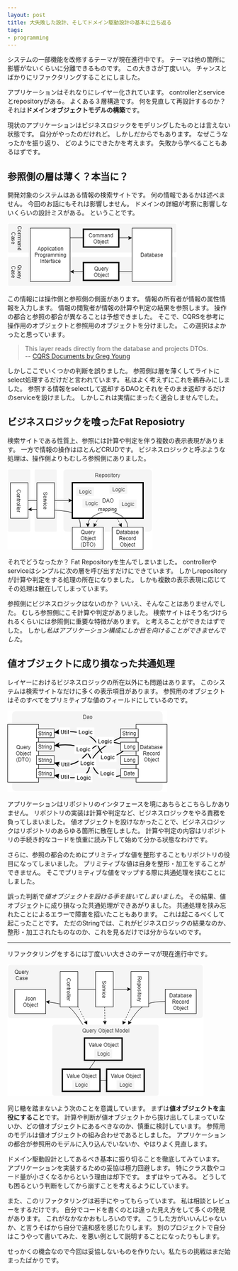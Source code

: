 ```yaml
---
layout: post
title: 大失敗した設計、そしてドメイン駆動設計の基本に立ち返る
tags: 
- programming
---
```


システムの一部機能を改修するテーマが現在進行中です。
テーマは他の箇所に影響がないくらいに分離できるものです。
この大きさが丁度いい。
チャンスとばかりにリファクタリングすることにしました。

アプリケーションはそれなりにレイヤー化されています。
controllerとserviceとrepositoryがある。
よくある３層構造です。
何を見直して再設計するのか？
それは**ドメインオブジェクトモデルの構築**です。

現状のアプリケーションはビジネスロジックをモデリングしたものとは言えない状態です。
自分がやったのだけれど。
しかしだからでもあります。
なぜこうなったかを振り返り、
どのようにできたかを考えます。
失敗から学べることもあるはずです。

## 参照側の層は薄く？本当に？

開発対象のシステムはある情報の検索サイトです。
何の情報であるかは述べません。
今回のお話にもそれは影響しません。
ドメインの詳細が考察に影響しないくらいの設計ミスがある。
ということです。

![CQRS](../images/posts/2019-07-21/cqrs.png)

この情報には操作側と参照側の側面があります。
情報の所有者が情報の属性情報を入力します。
情報の閲覧者が情報の計算や判定の結果を参照します。
操作の都合と参照の都合が異なることは予想できました。
そこで、CQRSを参考に操作用のオブジェクトと参照用のオブジェクトを分けました。
この選択はよかったと思っています。

> This layer reads directly from the database and projects DTOs.  
-- [CQRS Documents by Greg Young](https://cqrs.files.wordpress.com/2010/11/cqrs_documents.pdf)

しかしここでいくつかの判断を誤りました。
参照側は層を薄くしてライトにselect処理するだけだと言われています。
私はよく考えずにこれを鵜呑みにしました。
参照する情報をselectして返却するDAOとそれをそのまま返却するだけのserviceを設けました。
しかしこれは実情にまったく適合しませんでした。

## ビジネスロジックを喰ったFat Reposiotry

検索サイトである性質上、参照には計算や判定を伴う複数の表示表現があります。
一方で情報の操作はほとんどCRUDです。
ビジネスロジックと呼ぶような処理は、操作側よりもむしろ参照側にありました。

![Fat Repository](../images/posts/2019-07-21/fat-repository.png)

それでどうなったか？
Fat Repositoryを生んでしまいました。
controllerやserviceはシンプルに次の層を呼び出すだけにできています。
しかしrepositoryが計算や判定をする処理の所在になりました。
しかも複数の表示表現に応じてその処理は散在してしまっています。

参照側にビジネスロジックはないのか？
いいえ、そんなことはありませんでした。
むしろ参照側にこそ計算や判定がありました。
検索サイトはそう名づけられるくらいには参照側に重要な特徴があります。
と考えることができたはずでした。
しかし*私はアプリケーション構成にしか目を向けることができませんでした*。

## 値オブジェクトに成り損なった共通処理

レイヤーにおけるビジネスロジックの所在以外にも問題はあります。
このシステムは検索サイトなだけに多くの表示項目があります。
参照用のオブジェクトはそのすべてをプリミティブな値のフィールドにしているのです。

![Primitive value fields](../images/posts/2019-07-21/primitive-value-fields.png)

アプリケーションはリポジトリのインタフェースを境にあちらとこちらしかありません。
リポジトリの実装は計算や判定など、ビジネスロジックをやる責務を負ってしまいました。
値オブジェクトを設けなかったことで、ビジネスロジックはリポジトリのあらゆる箇所に散在しました。
計算や判定の内容はリポジトリの手続き的なコードを慎重に読み下して始めて分かる状態なわけです。

さらに、参照の都合のためにプリミティブな値を整形することもリポジトリの役目になってしまいました。
プリミティブな値は自身を整形・加工をすることができません。
そこでプリミティブな値をマップする際に共通処理を挟むことにしました。

誤った判断で*値オブジェクトを設ける手を抜いてしまいました*。
その結果、値オブジェクトに成り損なった共通処理ができあがりました。
共通処理を挟み忘れたことによるエラーで障害を招いたこともあります。
これは起こるべくして起こったことです。
ただのStringでは、これがビジネスロジックの結果なのか、整形・加工されたものなのか、これを見るだけでは分からないのです。

----

リファクタリングをするには丁度いい大きさのテーマが現在進行中です。

![Query Object Model](../images/posts/2019-07-21/query-object-model.png)

同じ轍を踏まないよう次のことを意識しています。
まずは**値オブジェクトを主役にすること**です。
計算や判断が値オブジェクトから抜け出してしまっていないか、どの値オブジェクトにあるべきなのか、慎重に検討しています。
参照用のモデルは値オブジェクトの組み合わせであるとしました。
アプリケーションの都合が参照用のモデルに入り込んでいないか、やはりよく見直します。

ドメイン駆動設計としてあるべき基本に振り切ることを徹底してみています。
アプリケーションを実装するための妥協は極力回避します。
特にクラス数やコード量が小さくなるからという理由は却下です。
まずはやってみる。
どうしても困るという判断をしてから崩すことを考えるようにしています。

また、このリファクタリングは若手にやってもらっています。
私は相談とレビューをするだけです。
自分でコードを書くのとは違った見え方をして多くの発見があります。
これがなかなかおもしろいのです。
こうした方がいいんじゃないか、と言うそばから自分で違和感を感じたりします。
別のプロジェクトで自分はこうやって書いてみた、を悪い例として説明することになったりもします。

せっかくの機会なので今回は妥協しないものを作りたい。私たちの挑戦はまだ始まったばかりです。